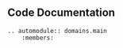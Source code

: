 ```{include} README.md
```

## Code Documentation

```{eval-rst}
.. automodule:: domains.main
    :members:
```
